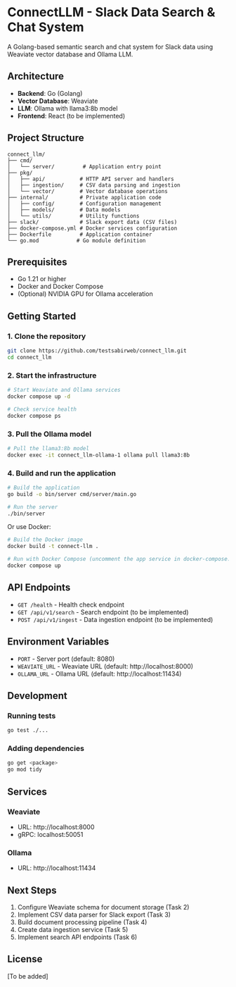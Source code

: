 # ConnectLLM - Slack Data Search & Chat System

A Golang-based semantic search and chat system for Slack data using Weaviate vector database and Ollama LLM.

## Architecture

- **Backend**: Go (Golang)
- **Vector Database**: Weaviate
- **LLM**: Ollama with llama3:8b model
- **Frontend**: React (to be implemented)

## Project Structure

```
connect_llm/
├── cmd/
│   └── server/         # Application entry point
├── pkg/
│   ├── api/           # HTTP API server and handlers
│   ├── ingestion/     # CSV data parsing and ingestion
│   └── vector/        # Vector database operations
├── internal/          # Private application code
│   ├── config/        # Configuration management
│   ├── models/        # Data models
│   └── utils/         # Utility functions
├── slack/             # Slack export data (CSV files)
├── docker-compose.yml # Docker services configuration
├── Dockerfile         # Application container
└── go.mod            # Go module definition
```

## Prerequisites

- Go 1.21 or higher
- Docker and Docker Compose
- (Optional) NVIDIA GPU for Ollama acceleration

## Getting Started

### 1. Clone the repository

```bash
git clone https://github.com/testsabirweb/connect_llm.git
cd connect_llm
```

### 2. Start the infrastructure

```bash
# Start Weaviate and Ollama services
docker compose up -d

# Check service health
docker compose ps
```

### 3. Pull the Ollama model

```bash
# Pull the llama3:8b model
docker exec -it connect_llm-ollama-1 ollama pull llama3:8b
```

### 4. Build and run the application

```bash
# Build the application
go build -o bin/server cmd/server/main.go

# Run the server
./bin/server
```

Or use Docker:

```bash
# Build the Docker image
docker build -t connect-llm .

# Run with Docker Compose (uncomment the app service in docker-compose.yml)
docker compose up
```

## API Endpoints

- `GET /health` - Health check endpoint
- `GET /api/v1/search` - Search endpoint (to be implemented)
- `POST /api/v1/ingest` - Data ingestion endpoint (to be implemented)

## Environment Variables

- `PORT` - Server port (default: 8080)
- `WEAVIATE_URL` - Weaviate URL (default: http://localhost:8000)
- `OLLAMA_URL` - Ollama URL (default: http://localhost:11434)

## Development

### Running tests

```bash
go test ./...
```

### Adding dependencies

```bash
go get <package>
go mod tidy
```

## Services

### Weaviate
- URL: http://localhost:8000
- gRPC: localhost:50051

### Ollama
- URL: http://localhost:11434

## Next Steps

1. Configure Weaviate schema for document storage (Task 2)
2. Implement CSV data parser for Slack export (Task 3)
3. Build document processing pipeline (Task 4)
4. Create data ingestion service (Task 5)
5. Implement search API endpoints (Task 6)

## License

[To be added] 
